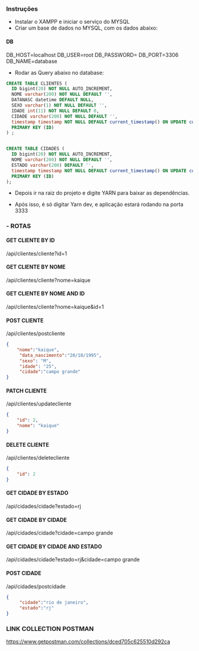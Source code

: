 ### Instruções

- Instalar o XAMPP e iniciar o serviço do MYSQL
- Criar um base de dados no MYSQL, com os dados abaixo:

#### DB

DB_HOST=localhost
DB_USER=root
DB_PASSWORD=
DB_PORT=3306
DB_NAME=database

- Rodar as Query abaixo no database:

```sql
CREATE TABLE CLIENTES (
  ID bigint(20) NOT NULL AUTO_INCREMENT,
  NOME varchar(200) NOT NULL DEFAULT '',
  DATANASC datetime DEFAULT NULL,
  SEXO varchar(1) NOT NULL DEFAULT '',
  IDADE int(11) NOT NULL DEFAULT 0,
  CIDADE varchar(200) NOT NULL DEFAULT '',
  timestamp timestamp NOT NULL DEFAULT current_timestamp() ON UPDATE current_timestamp(),
  PRIMARY KEY (ID)
) ;


CREATE TABLE CIDADES (
  ID bigint(20) NOT NULL AUTO_INCREMENT,
  NOME varchar(200) NOT NULL DEFAULT '',
  ESTADO varchar(200) DEFAULT '',
  timestamp timestamp NOT NULL DEFAULT current_timestamp() ON UPDATE current_timestamp(),
  PRIMARY KEY (ID)
);

```

- Depois ir na raiz do projeto e digite YARN para baixar as dependências.

- Após isso, é só digitar Yarn dev, e aplicação estará rodando na porta 3333


### - ROTAS

#### GET CLIENTE BY ID

/api/clientes/cliente?id=1

#### GET CLIENTE BY NOME

/api/clientes/cliente?nome=kaique

#### GET CLIENTE BY NOME AND ID

/api/clientes/cliente?nome=kaique&id=1

#### POST CLIENTE

/api/clientes/postcliente

```json
{
 	"nome":"kaique",
     "data_nascimento":"20/10/1995",
     "sexo": "M",
     "idade": "25",
     "cidade":"campo grande"
}

```
#### PATCH CLIENTE
/api/clientes/updatecliente

```json
{               
    "id": 2,
    "nome": "kaique"
}

```
#### DELETE CLIENTE
/api/clientes/deletecliente

```json
{               
    "id": 2
}

```
#### GET CIDADE BY ESTADO
/api/cidades/cidade?estado=rj

#### GET CIDADE BY CIDADE
/api/cidades/cidade?cidade=campo grande

#### GET CIDADE BY CIDADE AND ESTADO 
/api/cidades/cidade?estado=rj&cidade=campo grande

#### POST CIDADE
/api/cidades/postcidade

```json
{
     "cidade":"rio de janeiro",
     "estado":"rj"
}

```

### LINK COLLECTION POSTMAN

https://www.getpostman.com/collections/dced705c625510d292ca









